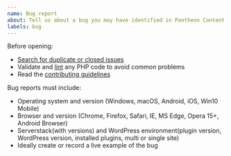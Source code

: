 ```yaml
---
name: Bug report
about: Tell us about a bug you may have identified in Pantheon Content Publisher.
labels: bug
---
```


Before opening:

- [Search for duplicate or closed issues](https://github.com/pantheon-systems/pantheon-content-publisher-for-wordpress/issues?utf8=%E2%9C%93&q=is%3Aissue)
- Validate
  and [lint](https://github.com/pantheon-systems/pantheon-content-publisher-for-wordpress/blob/master/phpcs.xml) any PHP
  code to avoid
  common problems
- Read
  the [contributing guidelines](https://github.com/pantheon-systems/pantheon-content-publisher-for-wordpress/blob/primary/.github/CONTRIBUTING.md)

Bug reports must include:

- Operating system and version (Windows, macOS, Android, iOS, Win10 Mobile)
- Browser and version (Chrome, Firefox, Safari, IE, MS Edge, Opera 15+, Android Browser)
- Serverstack(with versions) and WordPress environment(plugin version, WordPress version, installed plugins, multi or
  single site)
- Ideally create or record a live example of the bug
